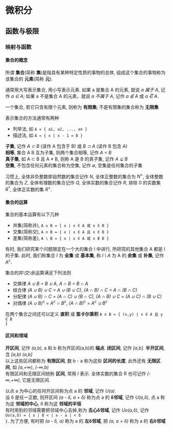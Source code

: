 # 微积分

## 函数与极限

### 映射与函数

#### 集合的概念

所谓 **集合**(简称 **集**)是指具有某种特定性质的事物的总体, 组成这个集合的事物称为该集合的 **元素**(简称 **元**).

通常用大写表示集合, 用小写表示元素. 如果 a 是集合 A 的元素, 就说 _a 属于 A_, 记作 _a &isin; A_; 如果 a 不是集合 A 的元素，就说 _a 不属于 A_, 记作 _a &notin; A_ 或 _a &#x22F6; A_.

一个集合, 若它只含有限个元素, 则称为 **有限集**; 不是有限集的集合称为 **无限集**

表示集合的方法通常有两种
  * 列举法, 如 `A = { a1, a2, ..., an }`
  * 描述法, 如 `A = { x | x - 1 = 0 }`

**子集**, 记作 _A &sub; B_ (读作 A 包含于 B) 或 _B &sup; A_ (读作 B 包含 A)  
**相等**, 集合 A B 互为子集, 则两个集合相等, 记作 _A = B_  
**真子集**, 如 A &sub; B 且 A &ne; B, 则称 A 是 B 的真子集, 记作 _A &#x228A; B_  
**空集**, 不包含任何元素的集合称为空集, 记作 _&empty;_, 空集是任何集合的子集  

习惯上, 全体非负整数即自然数的集合记作 _N_, 全体正整数的集合为 <em>N<sup>+</sup></em>, 全体整数的集合为 _Z_, 全体有理数的集合记作 _Q_, 全体实数的集合记作 _R_, 排除 0 的实数集 <em>R<sup>*</sup></em>, 全体正实数的集 <em>R<sup>+</sup></em>.

#### 集合的运算

集合的基本运算有以下几种
  * 并集(简称并), <code>A &cup; B = { x | x &isin; A 或 x &isin; B }</code>
  * 交集(简称交), <code>A &cap; B = { x | x &isin; A 且 x &isin; B }</code>
  * 差集(简称差), <code>A \ B = { x | x &isin; A 或 x &notin; B }</code>

有时, 我们研究某个问题限定在一个大的集合 I 中进行, 所研究的其他集合 A 都是 I 的子集. 此时, 我们称集合 _I_ 为 **全集** 或 **基本集**, 称 _I \ A_ 为 A 的 **余集** 或 **补集**, 记作 _A<sup>c</sup>_.

集合的并\交\余运算满足下列法则
  * 交换律 _A &cup; B = B &cup; A_, _A &cap; B = B &cap; A_
  * 结合律 _(A &cup; B) &cup; C = A &cup; (B &cup; C)_, _(A &cap; B) &cap; C = A &cap; (B &cap; C)_
  * 分配律 _(A &cup; B) &cap; C = (A &cap; C) &cup; (B &cap; C)_, _(A &cap; B) &cup; C = (A &cup; C) &cap; (B &cup; C)_
  * 对偶律 _(A &cup; B)<sup>c</sup> = A<sup>c</sup> &cap; B<sup>c</sup>_, _(A &cap; B)<sup>c</sup> = A<sup>c</sup> &cup; B<sup>c</sup>_

在两个集合之间还可以定义 **直积** 或 **笛卡尔乘积** <code>A x B = { (x,y) | x &isin; A 且 y &isin; B }</code>

#### 区间和领域

**开区间**, 记作 _(a,b)_, a 和 b 称为开区间(a,b)的 **端点**. **闭区间**, 记作 _[a,b]_. **半开区间**, 含 _[a,b)_ _(a,b]_  
以上这些区间都称为 **有限区间**, 数 b - a 称为这些 **区间的长度**. 此外还有 **无限区间**, 如 _[a,+∞)_, _(-∞,b)_  
有限区间和无限区间统称 **区间**, 常用 _I_ 表示. 全体实数的集合 R 也可记作 _(-∞,+∞)_, 它是无限区间.  

以点 a 为中心的任何开区间称为点 a 的 **邻域**, 记作 _U(a)_.  
设 δ 是任一正数, 则开区间 _(a - δ, a + δ)_ 称为点 a 的 **δ邻域**, 记作 _U(a,δ)_, 点 a 称为这 **邻域的中心**, δ 称为这 **邻域的半径**  
有时用到的邻域需要把邻域中心去掉,称为 **去心δ邻域**, 记作 _Uo(a,δ)_, 记作 <code>Uo(a,δ) = { x | 0 < | x - a | < δ }</code>.  为了方便, 有时把 _(a - δ, a)_ 称为 a 的 **左δ邻域**, 把 _(a, a + δ)_ 称为 a 的 **右δ邻域**






